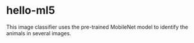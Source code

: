 # hello-ml5

This image classifier uses the pre-trained MobileNet model to identify the animals in several images.
